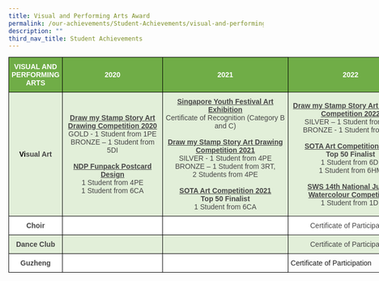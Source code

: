 ```yaml
---
title: Visual and Performing Arts Award
permalink: /our-achievements/Student-Achievements/visual-and-performing-arts-award/
description: ""
third_nav_title: Student Achievements
---
```

<style type="text/css">
.tg  {border-collapse:collapse;border-spacing:0;margin:0px auto;}
.tg td{border-color:black;border-style:solid;border-width:1px;font-family:Arial, sans-serif;font-size:14px;
  overflow:hidden;padding:10px 5px;word-break:normal;}
.tg th{border-color:black;border-style:solid;border-width:1px;font-family:Arial, sans-serif;font-size:14px;
  font-weight:normal;overflow:hidden;padding:10px 5px;word-break:normal;}
.tg .tg-lboi{border-color:inherit;text-align:left;vertical-align:middle}
.tg .tg-k2xh{background-color:#E2EFD9;color:#454545;font-weight:bold;text-align:center;vertical-align:middle}
.tg .tg-ncov{background-color:#FFF;color:#454545;text-align:center;vertical-align:middle}
.tg .tg-hmmr{background-color:#E2EFD9;border-color:inherit;color:#454545;text-align:center;vertical-align:middle}
.tg .tg-fyo4{background-color:#70AD47;color:#FFF;font-weight:bold;text-align:center;vertical-align:middle}
.tg .tg-l0b1{background-color:#70AD47;border-color:inherit;color:#FFF;font-weight:bold;text-align:center;vertical-align:middle}
.tg .tg-4va4{background-color:#E2EFD9;color:#454545;text-align:center;vertical-align:middle}
.tg .tg-cuqa{background-color:#FFF;color:#454545;font-weight:bold;text-align:center;vertical-align:middle}
.tg .tg-22aw{background-color:#FFF;border-color:inherit;color:#454545;text-align:center;vertical-align:middle}
</style>
<table class="tg" style="undefined;table-layout: fixed; width: 800px">
<colgroup>
<col style="width: 100px">
<col style="width: 200px">
<col style="width: 250px">
<col style="width: 250px">
</colgroup>
<tbody>
  <tr>
    <td class="tg-fyo4"><span style="color:white">VISUAL AND PERFORMING ARTS</span></td>
    <td class="tg-fyo4"><span style="color:white">2020</span></td>
    <td class="tg-fyo4"><span style="color:white">2021</span></td>
    <td class="tg-l0b1"><span style="color:white">2022</span></td>
  </tr>
  <tr>
    <td class="tg-k2xh"><span style="font-weight:bold;color:black">Vi</span><span style="font-weight:bold">sual Art</span></td>
    <td class="tg-4va4"><span style="font-weight:bold;text-decoration:underline">Draw my Stamp Story Art Drawing Competition 2020</span><br>GOLD - 1 Student from 1PE<br>BRONZE – 1 Student from 5DI<br> <br><span style="font-weight:bold;text-decoration:underline">NDP Funpack Postcard Design</span><br>1 Student from  4PE<br>1 Student from 6CA </td>
    <td class="tg-4va4"><span style="font-weight:bold;text-decoration:underline">Singapore Youth Festival Art Exhibition</span><br>Certificate of Recognition (Category B and C) <br><br><span style="font-weight:bold;text-decoration:underline">Draw my Stamp Story Art Drawing Competition 2021</span><br>SILVER - 1 Student from 4PE BRONZE – 1 Student from 3RT,<br>2 Students from 4PE<br> <br><span style="font-weight:bold;text-decoration:underline">SOTA Art Competition 2021</span><br><span style="font-weight:bold">Top 50 Finalist</span><br>1 Student from 6CA </td>
    <td class="tg-hmmr"><span style="font-weight:bold;text-decoration:underline">Draw my Stamp Story Art Drawing Competition 2022</span><br>SILVER – 1 Student from 5DI BRONZE - 1 Student from 5DI<br> <br><span style="font-weight:bold;text-decoration:underline">SOTA Art Competition 2022</span><br><span style="font-weight:bold">Top 50 Finalist</span><br>1 Student from 6DI<br>1 Student from 6HM<br><br><span style="font-weight:bold;text-decoration:underline">SWS 14th National Junior Watercolour Competition</span><br>1 Student from 1DI
  </td></tr>
  <tr>
    <td class="tg-cuqa"><span style="font-weight:bold">Choir</span></td>
    <td class="tg-cuqa"></td>
    <td class="tg-ncov"></td>
    <td class="tg-22aw">Certificate of Participation
  </td></tr>
  <tr>
    <td class="tg-k2xh"><span style="font-weight:bold">Dance Club</span></td>
    <td class="tg-k2xh"></td>
    <td class="tg-4va4"></td>
    <td class="tg-hmmr">Certificate of Participation</td>
  </tr>
  <tr>
    <td class="tg-cuqa"><span style="font-weight:bold">Guzheng</span></td>
    <td class="tg-cuqa"></td>
    <td class="tg-ncov"></td>
    <td class="tg-lboi">Certificate of Participation</td>
  </tr>
</tbody>
</table>